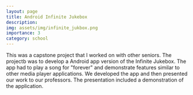 ```yaml
---
layout: page
title: Android Infinite Jukebox
description: 
img: assets/img/infinite_jukbox.png
importance: 3
category: school
---
```


This was a capstone project that I worked on with other seniors. The projectb was to develop a Android app version of the Infinite Jukebox. The app had to play a song for "forever" and demonstrate features similar to other media player applications. We developed the app and then presented our work to our professors. The presentation included a demonstration of the application.
